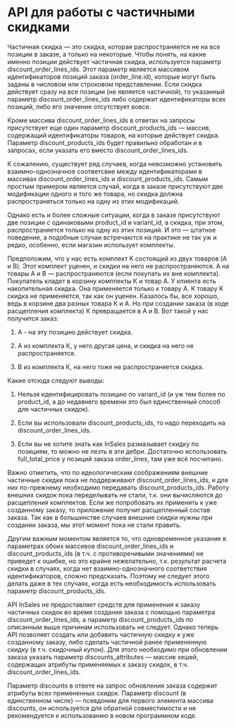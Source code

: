 # API для работы с частичными скидками

Частичная скидка — это скидка, которая распространяется не на все позиции в заказе, а только на некоторые. Чтобы понять, на какие именно позиции действует частичная скидка, используется параметр discount\_order\_lines\_ids. Этот параметр является массивом идентификаторов позиций заказа (order\_line.id), которые могут быть заданы в числовом или строковом представлении. Если скидка действует сразу на все позиции (не является частичной), то указанный параметр discount\_order\_lines\_ids либо содержит идентификаторы всех позиций, либо его значение отсутствует вовсе.

Кроме массива discount\_order\_lines\_ids в ответах на запросы присутствует еще один параметр discount\_products\_ids — массив, содержащий идентификаторы товаров, на которые действует скидка. Параметр discount\_products\_ids будет правильно обработан и в запросах, если указать его вместо discount\_order\_lines\_ids.

К сожалению, существует ряд случаев, когда невозможно установить взаимно-однозначное соответсвие между идентификаторами в массивах discount\_order\_lines\_ids и discount\_products\_ids. Самым простым примером является случай, когда в заказе присутствуют две модификации одного и того же товара, но скидка должна распространяться только на одну из этих модификаций.

Однако есть и более сложные ситуации, когда в заказе присутствуют две позиции с одинаковыми product\_id и variant\_id, а скидка, при этом, распространяется только на одну из этих позиций. И это — штатное поведение, а подобные случаи встречаются на практике не так уж и редко, особенно, если магазин использует комплекты.

Предположим, что у нас есть комплект K состоящий из двух товаров (A и B). Этот комплект уценен, и скидки на него не распространяются. А на товары A и B — распространяются (если покупать их вне комплекта). Покупатель кладет в корзину комплекты К и товар A. У клиента есть накопительная скидка. Она применяется только к товару А. К товару K скидка не применяется, так как он уценен. Казалось бы, все хорошо, ведь в корзине два разных товара К и A. Но при создании заказа (в ходе расщепления комплекта) К превращается в A и B. Вот такой у нас получится заказ:

1.  A - на эту позицию действует скидка.

2.  A из комплекта К, у него другая цена, и скидка на него не распространяется.

3.  B из комплекта К, на него тоже не распространяется скидка.


Какие отсюда следуют выводы:

1.  Нельзя идентифицировать позицию по variant\_id (и уж тем более по product\_id, а до недавнего времени это был единственный способ для частичных скидок).

2.  Если вы использовали discount\_products\_ids, то надо переходить на discount\_order\_lines\_ids.

3.  Если вы не хотите знать как InSales размазывает скидку по позициям, то можно не лезть в эти дебри. Достаточно использовать full\_total\_price у позиций заказа order\_lines, там уже всё посчитано.


Важно отметить, что по идеологическим соображениям внешние частичные скидки пока не поддерживают discount\_order\_lines\_ids, и для них по-прежнему необходимо передавать discount\_products\_ids. Работу внешних скидок пока переделывать не стали, т.к. они вычисляются до расщепления комплектов. Если же попробовать их применить к уже созданному заказу, то приложение получит расщепленный состав заказа. Так как в большинстве случаев внешние скидки нужны при создании заказа, мы этот момент пока не стали править.

Другим важным моментом является то, что одновременное указание в параметрах обоих массивов discount\_order\_lines\_ids и discount\_products\_ids (в т.ч. с противоречивыми значениями) не приведет к ошибке, но это крайне нежелательно, т.к. результат расчета скидки в случаях, когда нет взаимно-однозначного соответствия идентификаторов, сложно предсказать. Поэтому не следует этого делать даже в тех случаях, когда есть необходимость использовать параметр discount\_products\_ids.

API InSales не предоставляет средств для применения к заказу частичных скидок во время создания заказа с помощью параметра discount\_order\_lines\_ids, а параметр discount\_products\_ids по описанным выше причинам использовать не следует. Однако теперь API позволяет создать или добавить частичную скидку к уже созданному заказу, либо сделать частичной ранее примененную скидку (в т.ч. скидочный купон). Для этого необходимо при обновлении заказа указать параметр discounts\_attributes — массив хешей, содержащих атрибуты применяемых к заказу скидок, в т.ч. discount\_order\_lines\_ids.

Параметр discounts в ответе на запрос обновления заказа содержит атрибуты всех примененных скидок. Параметр discount (в единственном числе) — псевдоним для первого элемента массива discounts, он используется для обратной совместимости и не рекомендуется к использованию в новом программном коде.
